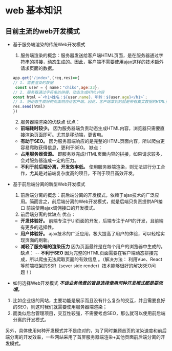 # web 基本知识

## 目前主流的web开发模式
- 基于服务端渲染的传统Web开发模式
    1. 服务端渲染的概念：服务器发送给客户端HTML页面，是在服务器通过字符串的拼接，动态生成的。因此，客户端不需要使用ajax这样的技术额外请求页面的数据。
    ```js
    app.get("/index",(req,res)=>{
    // 1. 需要渲染的数据
     const user = { name："chiko",age:23};
    // 2. 服务器通过字符串的拼接，动态生成HTML内容
    const html =`<h1>姓名：${user.name}，年龄：${user.age}</h1>`;
    // 3. 把动态生成好的页面响应给客户端。因此，客户端拿到的就是带有真实数据的HTML页面。
    res.send(html)
    })
    ```
    2. 服务器端渲染的优缺点
    优点：
    - **前端耗时较少。** 因为服务器端负责动态生成HTML内容，浏览器只需要直接渲染页面即可。尤其是移动端，更省电。
    - **有助于SEO。** 因为服务器端响应的是完整的HTML页面内容，所以爬虫更容易爬取获得信息，更利于SEO。
    缺点：
    - **占用服务器资源。** 即服务器完成HTML页面内容的拼接，如果请求较多，会对服务器造成一定的压力。
    - **不利于前后端分离，开发效率低。** 使用服务器端渲染，则无法进行分工合作，尤其是对前端复杂度高的项目，不利于项目高效开发。

- 基于前后端分离的新型Web开发模式
   1. 前后端分离的概念：前后端分离的开发模式，依赖于ajax技术的广泛应用。简而言之，前后端分离的Web开发模式，就是后端只负责提供API接口
   前端使用ajax调佣接口的开发模式。
   2. 前后端分离的优缺点
   优点：
   - **开发体验好。** 前端专注于UI页面的开发，后端专注于API的开发，且前端有更多的选择性。
   - **用户体验好。** ajax技术的广泛应用，极大提高了用户的体验，可以轻松实现页面的刷新。
   - **减轻了服务端的渲染压力** 因为页面最终是在每个用户的浏览器中生成的。
   缺点：
   -- **不利于SEO** 因为完整的HTML页面需要在客户端动态拼接完成，所以爬虫无法爬取页面的有效信息 。（解决方法：
   利用Vue、React等前端框架的SSR（sever side render）技术能够很好的解决SEO问题！）
- 如何选择Web开发模式
 ***不谈业务场景的盲目选择使用何种开发模式都是耍流氓。***
 1. 比如企业级的网站，主要功能是展示而且没有什么复杂的交互，并且需要良好的SEO，则这时我们就需要使用服务器端渲染；
 2. 而类似后台管理项目，交互性较强，不需要考虑SEO，那么就可以使用前后端分离的开发模式。

 另外，具体使用何种开发模式并不是绝对的，为了同时兼顾首页的渲染速度和前后端分离的开发效率，一些网站采用了首屏服务器端渲染+其他页面前后端分离的开发模式。

